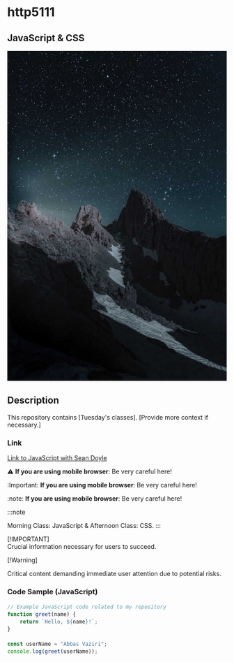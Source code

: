 # http5111

## JavaScript & CSS

![Web Development1](_readme/Web-Development1.jpg )


## Description
This repository contains [Tuesday's classes]. [Provide more context if necessary.]

### Link
[Link to JavaScript with Sean Doyle](https://seandoyle.dev/)


:warning: **If you are using mobile browser**: Be very careful here!

:Important: **If you are using mobile browser**: Be very careful here!

:note: **If you are using mobile browser**: Be very careful here!




:::note

Morning Class: JavaScript & Afternoon Class: CSS.
:::

[!IMPORTANT]  
Crucial information necessary for users to succeed.


[!Warning]

Critical content demanding immediate user attention due to potential risks.


### Code Sample (JavaScript)
```javascript
// Example JavaScript code related to my repository
function greet(name) {
    return `Hello, ${name}!`;
}

const userName = "Abbas Vaziri";
console.log(greet(userName));

